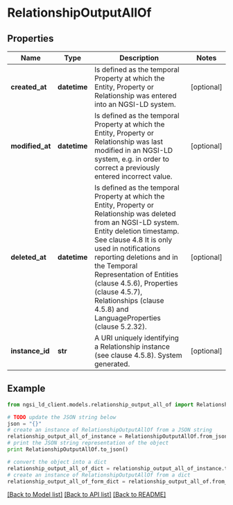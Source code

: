 # RelationshipOutputAllOf


## Properties
Name | Type | Description | Notes
------------ | ------------- | ------------- | -------------
**created_at** | **datetime** | Is defined as the temporal Property at which the Entity, Property or Relationship was entered into an NGSI-LD system.  | [optional] 
**modified_at** | **datetime** | Is defined as the temporal Property at which the Entity, Property or Relationship was last modified in an NGSI-LD system, e.g. in order to correct a previously entered incorrect value.  | [optional] 
**deleted_at** | **datetime** | Is defined as the temporal Property at which the Entity, Property or Relationship was deleted from an NGSI-LD system.  Entity deletion timestamp. See clause 4.8 It is only used in notifications reporting deletions and in the Temporal Representation of Entities (clause 4.5.6), Properties (clause 4.5.7), Relationships (clause 4.5.8) and LanguageProperties (clause 5.2.32).  | [optional] 
**instance_id** | **str** | A URI uniquely identifying a Relationship instance (see clause 4.5.8). System generated.  | [optional] 

## Example

```python
from ngsi_ld_client.models.relationship_output_all_of import RelationshipOutputAllOf

# TODO update the JSON string below
json = "{}"
# create an instance of RelationshipOutputAllOf from a JSON string
relationship_output_all_of_instance = RelationshipOutputAllOf.from_json(json)
# print the JSON string representation of the object
print RelationshipOutputAllOf.to_json()

# convert the object into a dict
relationship_output_all_of_dict = relationship_output_all_of_instance.to_dict()
# create an instance of RelationshipOutputAllOf from a dict
relationship_output_all_of_form_dict = relationship_output_all_of.from_dict(relationship_output_all_of_dict)
```
[[Back to Model list]](../README.md#documentation-for-models) [[Back to API list]](../README.md#documentation-for-api-endpoints) [[Back to README]](../README.md)


